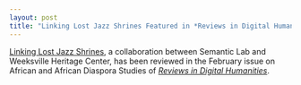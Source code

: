 ```yaml
---
layout: post
title: "Linking Lost Jazz Shrines Featured in *Reviews in Digital Humanities*"
---
```

[Linking Lost Jazz Shrines](https://sites.google.com/weeksvillesociety.org/linking-lost-jazz-shrines), a collaboration between Semantic Lab and Weeksville Heritage Center, has been reviewed in the February issue on African and African Diaspora Studies of [*Reviews in Digital Humanities*](https://reviewsindh.pubpub.org/v6-n2).
